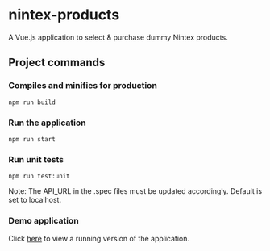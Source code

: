 # nintex-products

A Vue.js application to select & purchase dummy Nintex products.

## Project commands

### Compiles and minifies for production

```
npm run build
```

### Run the application

```
npm run start
```

### Run unit tests

```
npm run test:unit
```
Note: The API_URL in the .spec files must be updated accordingly. Default is set to localhost.

### Demo application

Click [here](https://nintex-products.herokuapp.com/) to view a running version of the application.

